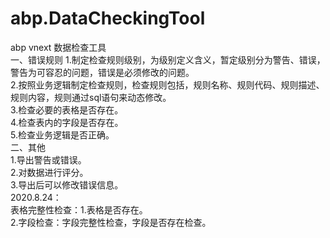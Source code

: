 # abp.DataCheckingTool
abp vnext 数据检查工具  
一、错误规则
1.制定检查规则级别，为级别定义含义，暂定级别分为警告、错误，警告为可容忍的问题，错误是必须修改的问题。  
2.按照业务逻辑制定检查规则，检查规则包括，规则名称、规则代码、规则描述、规则内容，规则通过sql语句来动态修改。  
3.检查必要的表格是否存在。  
4.检查表内的字段是否存在。  
5.检查业务逻辑是否正确。  
二、其他  
1.导出警告或错误。  
2.对数据进行评分。  
3.导出后可以修改错误信息。  
2020.8.24：  
表格完整性检查：1.表格是否存在。  
2.字段检查：字段完整性检查，字段是否存在检查。  

